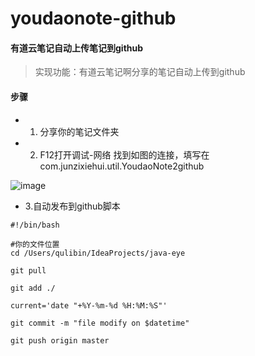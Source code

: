 # youdaonote-github
#### 有道云笔记自动上传笔记到github

> 实现功能：有道云笔记啊分享的笔记自动上传到github



#### 步骤
- 1. 分享你的笔记文件夹
- 2. F12打开调试-网络 找到如图的连接，填写在com.junzixiehui.util.YoudaoNote2github

![image](https://raw.githubusercontent.com/junzixiehui/youdaonote-github/master/doc/method.png)



- 3.自动发布到github脚本

 ```
 #!/bin/bash
 
 #你的文件位置
 cd /Users/qulibin/IdeaProjects/java-eye
  
 git pull
 
 git add ./
 
 current='date "+%Y-%m-%d %H:%M:%S"'
 
 git commit -m "file modify on $datetime"
 
 git push origin master
 
 ```
